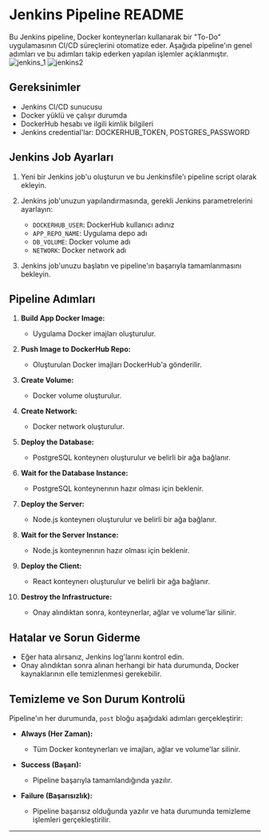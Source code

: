 # Jenkins Pipeline README

Bu Jenkins pipeline, Docker konteynerları kullanarak bir "To-Do" uygulamasının CI/CD süreçlerini otomatize eder. Aşağıda pipeline'ın genel adımları ve bu adımları takip ederken yapılan işlemler açıklanmıştır.
![jenkins_1](https://github.com/cloudnice/jenkins-deneme/assets/154231505/989355af-545c-4144-b1e6-eda99d587bcd)
![jenkins2](https://github.com/cloudnice/jenkins-deneme/assets/154231505/f9be3be1-1e4a-4b75-9625-5ce48d1ad89d)


## Gereksinimler

- Jenkins CI/CD sunucusu
- Docker yüklü ve çalışır durumda
- DockerHub hesabı ve ilgili kimlik bilgileri
- Jenkins credential'lar: DOCKERHUB_TOKEN, POSTGRES_PASSWORD

## Jenkins Job Ayarları

1. Yeni bir Jenkins job'u oluşturun ve bu Jenkinsfile'ı pipeline script olarak ekleyin.

2. Jenkins job'unuzun yapılandırmasında, gerekli Jenkins parametrelerini ayarlayın:
   - `DOCKERHUB_USER`: DockerHub kullanıcı adınız
   - `APP_REPO_NAME`: Uygulama depo adı
   - `DB_VOLUME`: Docker volume adı
   - `NETWORK`: Docker network adı

3. Jenkins job'unuzu başlatın ve pipeline'ın başarıyla tamamlanmasını bekleyin.

## Pipeline Adımları

1. **Build App Docker Image:**
   - Uygulama Docker imajları oluşturulur.

2. **Push Image to DockerHub Repo:**
   - Oluşturulan Docker imajları DockerHub'a gönderilir.

3. **Create Volume:**
   - Docker volume oluşturulur.

4. **Create Network:**
   - Docker network oluşturulur.

5. **Deploy the Database:**
   - PostgreSQL konteynerı oluşturulur ve belirli bir ağa bağlanır.

6. **Wait for the Database Instance:**
   - PostgreSQL konteynerının hazır olması için beklenir.

7. **Deploy the Server:**
   - Node.js konteynerı oluşturulur ve belirli bir ağa bağlanır.

8. **Wait for the Server Instance:**
   - Node.js konteynerının hazır olması için beklenir.

9. **Deploy the Client:**
   - React konteynerı oluşturulur ve belirli bir ağa bağlanır.

10. **Destroy the Infrastructure:**
    - Onay alındıktan sonra, konteynerlar, ağlar ve volume'lar silinir.

## Hatalar ve Sorun Giderme

- Eğer hata alırsanız, Jenkins log'larını kontrol edin.
- Onay alındıktan sonra alınan herhangi bir hata durumunda, Docker kaynaklarının elle temizlenmesi gerekebilir.

## Temizleme ve Son Durum Kontrolü

Pipeline'ın her durumunda, `post` bloğu aşağıdaki adımları gerçekleştirir:

- **Always (Her Zaman):**
  - Tüm Docker konteynerları ve imajları, ağlar ve volume'lar silinir.
  
- **Success (Başarı):**
  - Pipeline başarıyla tamamlandığında yazılır.
  
- **Failure (Başarısızlık):**
  - Pipeline başarısız olduğunda yazılır ve hata durumunda temizleme işlemleri gerçekleştirilir.

---

